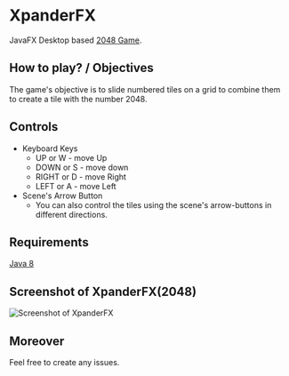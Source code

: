 # XpanderFX
JavaFX Desktop based [2048 Game](https://en.wikipedia.org/wiki/2048_(video_game)).

## How to play? / Objectives
The game's objective is to slide numbered tiles on a grid to combine them to create a tile with the number 2048.

## Controls
* Keyboard Keys
   - UP or W      - move Up
   - DOWN or S    - move down
   - RIGHT or D    - move Right
   - LEFT or A     - move Left
* Scene's Arrow Button
   - You can also control the tiles using the scene's arrow-buttons in different directions.

## Requirements
[Java 8](http://www.oracle.com/technetwork/java/javase/downloads/index.html)

## Screenshot of XpanderFX(2048)
![Screenshot of XpanderFX](https://cloud.githubusercontent.com/assets/20252648/22200709/57bdce38-e188-11e6-9c51-df0cb4730729.png)

## Moreover
Feel free to create any issues.

